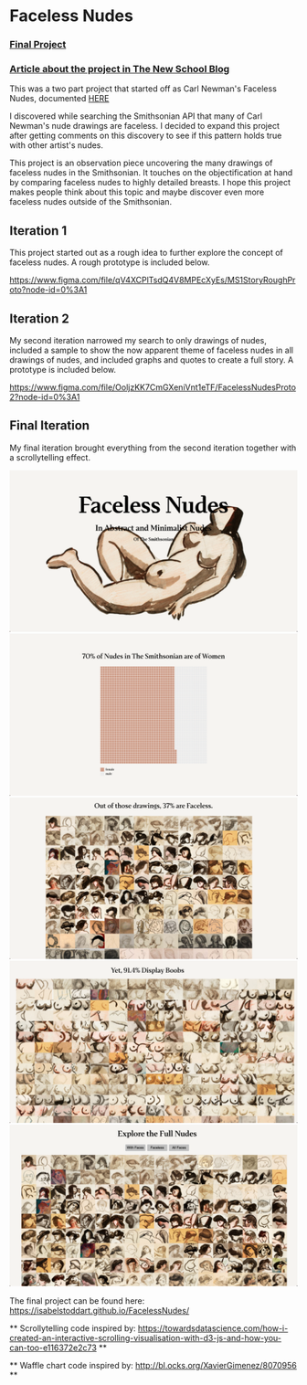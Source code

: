 # Faceless Nudes

### [Final Project](https://isabelstoddart.github.io/FacelessNudes/)

### [Article about the project in The New School Blog](https://blogs.newschool.edu/news/2021/02/ms-data-visualization-collaborates-with-the-smithsonian-museum-for-digital-archive-project/)

This was a two part project that started off as Carl Newman's Faceless Nudes, documented [HERE](https://github.com/isabelstoddart/MS1Qualitative/blob/main/README.md)

I discovered while searching the Smithsonian API that many of Carl Newman's nude drawings are faceless. I decided to expand this project after getting comments on this discovery to see if this pattern holds true with other artist's nudes. 

This project is an observation piece uncovering the many drawings of faceless nudes in the Smithsonian. It touches on the objectification at hand by comparing faceless nudes to highly detailed breasts. I hope this project makes people think about this topic and maybe discover even more faceless nudes outside of the Smithsonian. 

## Iteration 1

This project started out as a rough idea to further explore the concept of faceless nudes. A rough prototype is included below.

https://www.figma.com/file/qV4XCPlTsdQ4V8MPEcXyEs/MS1StoryRoughProto?node-id=0%3A1

## Iteration 2

My second iteration narrowed my search to only drawings of nudes, included a sample to show the now apparent theme of faceless nudes in all drawings of nudes, and included graphs and quotes to create a full story. A prototype is included below.

https://www.figma.com/file/OoljzKK7CmGXeniVnt1eTF/FacelessNudesProto2?node-id=0%3A1

## Final Iteration

My final iteration brought everything from the second iteration together with a scrollytelling effect. 

![](FNpic1.png)
![](FNpic2.png)
![](FNpic3.png)
![](FNpic4.png)
![](FNpic5.png)

The final project can be found here: https://isabelstoddart.github.io/FacelessNudes/

** Scrollytelling code inspired by: https://towardsdatascience.com/how-i-created-an-interactive-scrolling-visualisation-with-d3-js-and-how-you-can-too-e116372e2c73 
**

** Waffle chart code inspired by: http://bl.ocks.org/XavierGimenez/8070956 **
